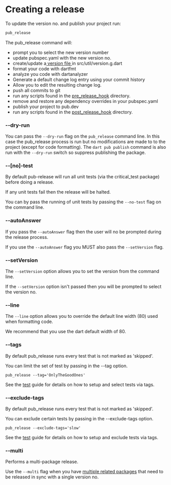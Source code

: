 # Creating a release

To update the version no. and publish your project run:

```bash
pub_release
```

The pub\_release command will:

* prompt you to select the new version number
* update pubspec.yaml with the new version no.
* create/update a[ version file ](version-file.md)in src/util/version.g.dart
* format your code with dartfmt
* analyze you code with dartanalyzer
* Generate a default change log entry using your commit history
* Allow you to edit the resulting change log.
* push all commits to git
* run any scripts found in the [pre\_release\_hook](hooks.md) directory.
* remove and restore any dependency overrides in your pubspec.yaml
* publish your project to pub.dev
* run any scripts found in the [post\_release\_hook](hooks.md) directory.

### --dry-run

You can pass the `--dry-run` flag on the `pub_release` command line. In this case the pub\_release process is run but no modifications are made to to the project \(except for code formatting\). The `dart pub publish` command is also run with the `--dry-run` switch so suppress publishing the package.

### --\[no\]-test

By default pub-release will run all unit tests \(via the critical\_test package\) before doing a release.

If any unit tests fail then the release will be halted.

You can by pass the running of unit tests by passing the `--no-test` flag on the command line.

### --autoAnswer

If you pass the `--autoAnswer` flag then the user will no be prompted during the release process.

If you use the `--autoAnswer` flag you MUST also pass the `--setVersion` flag.

### --setVersion

The `--setVersion` option allows you to set the version from the command line.

If the `--setVersion` option isn't passed then you will be prompted to select the version no.

### --line

The `--line` option allows you to override the default line width \(80\) used when formatting code.

We recommend that you use the dart default width of 80.

### --tags

By default pub\_release runs every test that is not marked as 'skipped'.

You can limit the set of test by passing in the --tag option.

```text
pub_release --tag='OnlyTheGoodOnes'
```

See the [test](https://pub.dev/packages/test#tagging-tests) guide for details on how to setup and select tests via tags.

### --exclude-tags

By default pub\_release runs every test that is not marked as 'skipped'.

You can exclude certain tests by passing in the --exclude-tags option.



```text
pub_release --exclude-tags='slow'
```

See the [test](https://pub.dev/packages/test#tagging-tests) guide for details on how to setup and exclude tests via tags.

### --multi

Performs a multi-package release.

Use the `--multi` flag when you have [multiple related packages](simultaneous-releases/) that need to be released in sync with a single version no.

